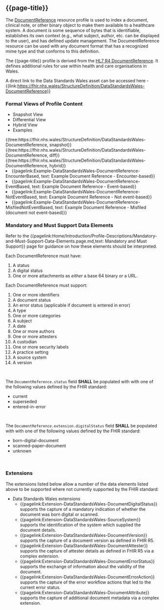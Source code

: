 <div class="warning"><span class="ExperiWarn"></span></div>

## {{page-title}}
The [DocumentReference](https://www.hl7.org/fhir/r4/documentreference.html) resource profile is used to index a document, clinical note, or other binary object to make them available to a healthcare system. A document is some sequence of bytes that is identifiable, establishes its own context (e.g., what subject, author, etc. can be displayed to the user), and has defined update management. The DocumentReference resource can be used with any document format that has a recognized mime type and that conforms to this definition.

The {{page-title}} profile is derived from the [HL7 R4 DocumentReference](https://www.hl7.org/fhir/r4/documentreference.html). It defines additional rules for use within health and care organisations in Wales.

A direct link to the Data Standards Wales asset can be accessed here - {{link:https://fhir.nhs.wales/StructureDefinition/DataStandardsWales-DocumentReference}}

### Formal Views of Profile Content
<div class="tab-wrap">
  <ul class="tab-head">
    <li class="tablink tab-active" onclick="openCity(this,'tabsnap')" data-target="tabsnap">
      Snapshot View
    </li>
    <li class="tablink" onclick="openCity(this,'tabdiff')" data-target="tabdiff">
      Differential View
    </li>
    <li class="tablink" onclick="openCity(this,'tabhybrid')" data-target="tabhybrid">
      Hybrid View
    </li>
    <li class="tablink" onclick="openCity(this,'tabeg')" data-target="tabeg">
      Examples
    </li>    
  </ul>
  <div class="tab-main">
    <div id="tabsnap" class="tabcontent active">      
      {{tree:https://fhir.nhs.wales/StructureDefinition/DataStandardsWales-DocumentReference, snapshot}}
    </div>
    <div id="tabdiff" class="tabcontent">
      {{tree:https://fhir.nhs.wales/StructureDefinition/DataStandardsWales-DocumentReference, diff}}
  </div>
    <div id="tabhybrid" class="tabcontent">
      {{tree:https://fhir.nhs.wales/StructureDefinition/DataStandardsWales-DocumentReference, hybrid}}
  </div>
  <div id="tabeg" class="tabcontent">
    <list>
      <li>{{pagelink:Example-DataStandardsWales-DocumentReference-EncounterBased, text: Example Document Reference - Encounter-based}}</li>
      <li>{{pagelink:Example-DataStandardsWales-DocumentReference-EventBased, text: Example Document Reference - Event-based}}</li>     
      <li>{{pagelink:Example-DataStandardsWales-DocumentReference-NotEventBased, text: Example Document Reference - Not event-based}}</li> 
      <li>{{pagelink:Example-DataStandardsWales-DocumentReference-MisfiledNotEventBased, text: Example Document Reference - Misfiled (document not event-based)}}</li>              
    </list>
  </div>  
</div>

### Mandatory and Must Support Data Elements
Refer to the {{pagelink:Home/Introduction/Profile-Descriptions/Mandatory-and-Must-Support-Data-Elements.page.md,text: Mandatory and Must Support}} page for guidance on how these elements should be interpreted.
 
Each DocumentReference must have:
1. A status
1. A digital status
1. One or more attachments as *either* a base 64 binary *or* a URL. 

Each DocumentReference must support:
1. One or more identifiers
1. A document status
1. An error status (applicable if document is entered in error)
1. A type
1. One or more categories
1. A subject
1. A date
1. One or more authors
1. One or more attesters
1. A custodian
1. One or more security labels
1. A practice setting
1. A source system
1. A version
<br>

The `DocumentReference.status` field **SHALL** be populated with with one of the following values defined by the FHIR standard:
- current
- superseded
- entered-in-error
<br>

The `DocumentReference.extension.digitalStatus` field **SHALL** be populated with with one of the following values defined by the FHIR standard:
- born-digital-document
- scanned-paper-document
- unknown
<br>

### Extensions
The extensions listed below allow a number of the data elements listed above to be supported where not currently supported by the FHIR standard:
  * Data Standards Wales extensions
    * {{pagelink:Extension-DataStandardsWales-DocumentDigitalStatus}} supports the capture of a mandatory indication of whether the document was born digital or scanned.
    * {{pagelink:Extension-DataStandardsWales-SourceSystem}} supports the identification of the system which supplied the document details.
    * {{pagelink:Extension-DataStandardsWales-DocumentVersion}} supports the capture of a document version as defined in FHIR R5.
    * {{pagelink:Extension-DataStandardsWales-DocumentAttester}} supports the capture of attester details as defined in FHIR R5 via a complex extension.
    * {{pagelink:Extension-DataStandardsWales-DocumentErrorStatus}} supports the exchange of information about the validity of the document.
    * {{pagelink:Extension-DataStandardsWales-DocumentErrorAction}} supports the capture of the error workflow actions that led to the current error status.
    * {{pagelink:Extension-DataStandardsWales-DocumentAttribute}} supports the capture of additional document metadata via a complex extension.



   
